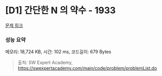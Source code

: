 # [D1] 간단한 N 의 약수 - 1933 

[문제 링크](https://swexpertacademy.com/main/code/problem/problemDetail.do?contestProbId=AV5PhcWaAKIDFAUq) 

### 성능 요약

메모리: 18,724 KB, 시간: 102 ms, 코드길이: 679 Bytes



> 출처: SW Expert Academy, https://swexpertacademy.com/main/code/problem/problemList.do